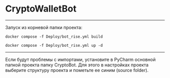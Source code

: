 # CryptoWalletBot

---

Запуск из корневой папки проекта:
```
docker compose -f Deploy/bot_rise.yml build
```
```
docker compose -f Deploy/bot_rise.yml up -d
```
---
Если будут проблемы с импортами, установите в PyCharm основной папкой проекта папку CryptoBot. Для этого в настройках проекта выберите структуру проекта и пометьте ее синим (source folder).

